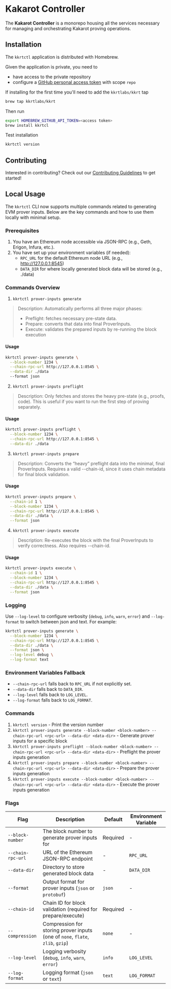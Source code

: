 # Kakarot Controller

The **Kakarot Controller** is a monorepo housing all the services necessary for managing and orchestrating Kakarot proving operations.

## Installation

The `kkrtctl` application is distributed with Homebrew. 

Given the application is private, you need to
- have access to the private repository
- configure a [GitHub personal access token](https://github.com/settings/tokens/new) with scope `repo`

If installing for the first time you'll need to add the `kkrtlabs/kkrt` tap

```sh
brew tap kkrtlabs/kkrt
```

Then run 

```sh
export HOMEBREW_GITHUB_API_TOKEN=<access token>
brew install kkrtcl
```

Test installation

```sh
kkrtctl version
```

## Contributing

Interested in contributing? Check out our [Contributing Guidelines](CONTRIBUTING.md) to get started! 


## Local Usage

The `kkrtctl` CLI now supports multiple commands related to generating EVM prover inputs. Below are the key commands and how to use them locally with minimal setup.

### Prerequisites

1. You have an Ethereum node accessible via JSON-RPC (e.g., Geth, Erigon, Infura, etc.).
1. You have set up your environment variables (if needed):
    - `RPC_URL` for the default Ethereum node URL (e.g., http://127.0.0.1:8545)
    - `DATA_DIR` for where locally generated block data will be stored (e.g., ./data)

### Commands Overview 
1. `kkrtctl prover-inputs generate`
> Description: Automatically performs all three major phases:
> - Preflight: fetches necessary pre-state data.
> - Prepare: converts that data into final ProverInputs.
> - Execute: validates the prepared inputs by re-running the block execution

#### Usage
```sh
kkrtctl prover-inputs generate \
  --block-number 1234 \
  --chain-rpc-url http://127.0.0.1:8545 \
  --data-dir ./data
  --format json
```

2. `kkrtctl prover-inputs preflight`
> Description: Only fetches and stores the heavy pre-state (e.g., proofs, code). This is useful if you want to run the first step of proving separately.

#### Usage
```sh
kkrtctl prover-inputs preflight \
  --block-number 1234 \
  --chain-rpc-url http://127.0.0.1:8545 \
  --data-dir ./data
```

3. `kkrtctl prover-inputs prepare`
> Description: Converts the “heavy” preflight data into the minimal, final ProverInputs.
> Requires a valid --chain-id, since it uses chain metadata for final block validation.

#### Usage
```sh
kkrtctl prover-inputs prepare \
  --chain-id 1 \
  --block-number 1234 \
  --chain-rpc-url http://127.0.0.1:8545 \
  --data-dir ./data \
  --format json
```

4. `kkrtctl prover-inputs execute`
> Description: Re-executes the block with the final ProverInputs to verify correctness.
> Also requires --chain-id.

#### Usage
```sh
kkrtctl prover-inputs execute \
  --chain-id 1 \
  --block-number 1234 \
  --chain-rpc-url http://127.0.0.1:8545 \
  --data-dir ./data \
  --format json
```

### Logging
Use `--log-level` to configure verbosity (`debug`, `info`, `warn`, `error`) and `--log-format` to switch between json and text. For example:

```sh
kkrtctl prover-inputs generate \
  --block-number 1234 \
  --chain-rpc-url http://127.0.0.1:8545 \
  --data-dir ./data \
  --format json \
  --log-level debug \
  --log-format text
```

### Environment Variables Fallback
- `--chain-rpc-url` falls back to `RPC_URL` if not explicitly set.
- `--data-dir` falls back to `DATA_DIR`.
- `--log-level` falls back to `LOG_LEVEL`.
- `--log-format` falls back to `LOG_FORMAT`.


### Commands

1. `kkrtctl version` - Print the version number
1. `kkrtctl prover-inputs generate --block-number <block-number> --chain-rpc-url <rpc-url> --data-dir <data-dir>` - Generate prover inputs for a specific block
1. `kkrtctl prover-inputs preflight --block-number <block-number> --chain-rpc-url <rpc-url> --data-dir <data-dir>` - Preflight the prover inputs generation
1. `kkrtctl prover-inputs prepare --block-number <block-number> --chain-rpc-url <rpc-url> --data-dir <data-dir>` - Prepare the prover inputs generation
1. `kkrtctl prover-inputs execute --block-number <block-number> --chain-rpc-url <rpc-url> --data-dir <data-dir>` - Execute the prover inputs generation

### Flags

| Flag | Description | Default | Environment Variable |
|------|-------------|---------|---------------------|
| `--block-number` | The block number to generate prover inputs for | Required | - |
| `--chain-rpc-url` | URL of the Ethereum JSON-RPC endpoint | - | `RPC_URL` |
| `--data-dir` | Directory to store generated block data | - | `DATA_DIR` |
| `--format` | Output format for prover inputs (`json` or `protobuf`) | `json` | - |
| `--chain-id` | Chain ID for block validation (required for prepare/execute) | Required | - |
| `--compression` | Compression for storing prover inputs (one of `none`, `flate`, `zlib`, `gzip`) | `none` | - |
| `--log-level` | Logging verbosity (`debug`, `info`, `warn`, `error`) | `info` | `LOG_LEVEL` |
| `--log-format` | Logging format (`json` or `text`) | `text` | `LOG_FORMAT` |
